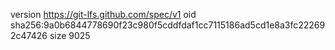 version https://git-lfs.github.com/spec/v1
oid sha256:9a0b6844778690f23c980f5cddfdaf1cc7115186ad5cd1e8a3fc222692c47426
size 9025
